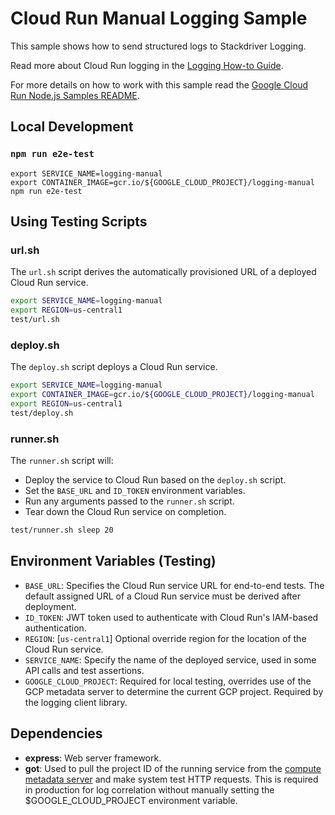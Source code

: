 # Cloud Run Manual Logging Sample

This sample shows how to send structured logs to Stackdriver Logging.

Read more about Cloud Run logging in the [Logging How-to Guide](http://cloud.google.com/run/docs/logging).

For more details on how to work with this sample read the [Google Cloud Run Node.js Samples README](https://github.com/GoogleCloudPlatform/nodejs-docs-samples/run).

## Local Development

### `npm run e2e-test`

```
export SERVICE_NAME=logging-manual
export CONTAINER_IMAGE=gcr.io/${GOOGLE_CLOUD_PROJECT}/logging-manual
npm run e2e-test
```

## Using Testing Scripts

### url.sh

The `url.sh` script derives the automatically provisioned URL of a deployed
Cloud Run service.

```sh
export SERVICE_NAME=logging-manual
export REGION=us-central1
test/url.sh
```

### deploy.sh

The `deploy.sh` script deploys a Cloud Run service.

```sh
export SERVICE_NAME=logging-manual
export CONTAINER_IMAGE=gcr.io/${GOOGLE_CLOUD_PROJECT}/logging-manual
export REGION=us-central1
test/deploy.sh
```

### runner.sh

The `runner.sh` script will:

* Deploy the service to Cloud Run based on the `deploy.sh` script.
* Set the `BASE_URL` and `ID_TOKEN` environment variables.
* Run any arguments passed to the `runner.sh` script.
* Tear down the Cloud Run service on completion.

```sh
test/runner.sh sleep 20
```

## Environment Variables (Testing)

* `BASE_URL`: Specifies the Cloud Run service URL for end-to-end tests.
  The default assigned URL of a Cloud Run service must be derived after deployment.
* `ID_TOKEN`: JWT token used to authenticate with Cloud Run's IAM-based authentication.
* `REGION`: [`us-central1`] Optional override region for the location of the Cloud Run service.
* `SERVICE_NAME`: Specify the name of the deployed service, used in some API calls and test assertions.
* `GOOGLE_CLOUD_PROJECT`: Required for local testing, overrides use of the GCP metadata server to determine the current GCP project.
  Required by the logging client library.

## Dependencies

* **express**: Web server framework.
* **got**: Used to pull the project ID of the running service from the [compute metadata server](https://cloud.google.com/compute/docs/storing-retrieving-metadata) and make system test HTTP requests. This is required in production for log correlation without manually setting the $GOOGLE_CLOUD_PROJECT environment variable.

